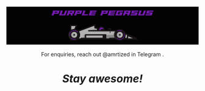 [![Pegasus banner](racing_logo_pegasus.gif)](https://github.com/PurplePegasuss/PurplePegasuss)
<p align='center'>For enquiries, reach out @amrtized in Telegram </a>.</p>

<h1 align='center'><i>Stay awesome!</i></h1>
